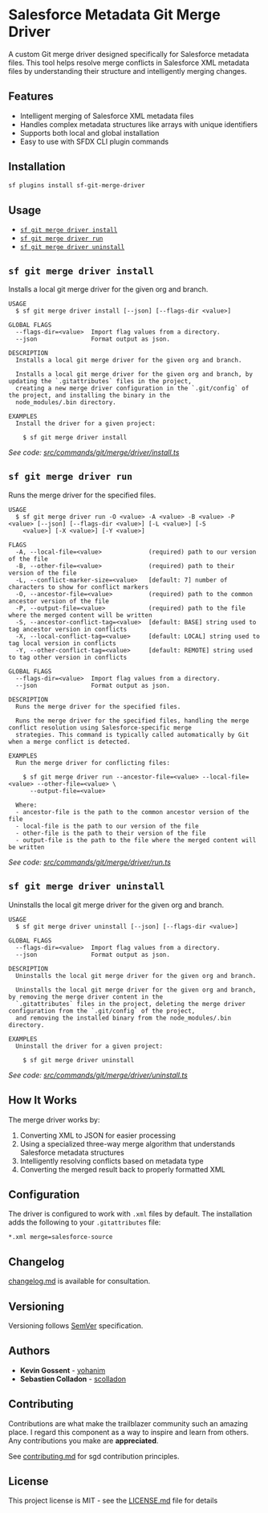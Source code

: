 # Salesforce Metadata Git Merge Driver

A custom Git merge driver designed specifically for Salesforce metadata files. This tool helps resolve merge conflicts in Salesforce XML metadata files by understanding their structure and intelligently merging changes.

## Features

- Intelligent merging of Salesforce XML metadata files
- Handles complex metadata structures like arrays with unique identifiers
- Supports both local and global installation
- Easy to use with SFDX CLI plugin commands

## Installation

```bash
sf plugins install sf-git-merge-driver
```

## Usage

<!-- commands -->
* [`sf git merge driver install`](#sf-git-merge-driver-install)
* [`sf git merge driver run`](#sf-git-merge-driver-run)
* [`sf git merge driver uninstall`](#sf-git-merge-driver-uninstall)

## `sf git merge driver install`

Installs a local git merge driver for the given org and branch.

```
USAGE
  $ sf git merge driver install [--json] [--flags-dir <value>]

GLOBAL FLAGS
  --flags-dir=<value>  Import flag values from a directory.
  --json               Format output as json.

DESCRIPTION
  Installs a local git merge driver for the given org and branch.

  Installs a local git merge driver for the given org and branch, by updating the `.gitattributes` files in the project,
  creating a new merge driver configuration in the `.git/config` of the project, and installing the binary in the
  node_modules/.bin directory.

EXAMPLES
  Install the driver for a given project:

    $ sf git merge driver install
```

_See code: [src/commands/git/merge/driver/install.ts](https://github.com/scolladon/sf-git-merge-driver/blob/main/src/commands/git/merge/driver/install.ts)_

## `sf git merge driver run`

Runs the merge driver for the specified files.

```
USAGE
  $ sf git merge driver run -O <value> -A <value> -B <value> -P <value> [--json] [--flags-dir <value>] [-L <value>] [-S
    <value>] [-X <value>] [-Y <value>]

FLAGS
  -A, --local-file=<value>             (required) path to our version of the file
  -B, --other-file=<value>             (required) path to their version of the file
  -L, --conflict-marker-size=<value>   [default: 7] number of characters to show for conflict markers
  -O, --ancestor-file=<value>          (required) path to the common ancestor version of the file
  -P, --output-file=<value>            (required) path to the file where the merged content will be written
  -S, --ancestor-conflict-tag=<value>  [default: BASE] string used to tag ancestor version in conflicts
  -X, --local-conflict-tag=<value>     [default: LOCAL] string used to tag local version in conflicts
  -Y, --other-conflict-tag=<value>     [default: REMOTE] string used to tag other version in conflicts

GLOBAL FLAGS
  --flags-dir=<value>  Import flag values from a directory.
  --json               Format output as json.

DESCRIPTION
  Runs the merge driver for the specified files.

  Runs the merge driver for the specified files, handling the merge conflict resolution using Salesforce-specific merge
  strategies. This command is typically called automatically by Git when a merge conflict is detected.

EXAMPLES
  Run the merge driver for conflicting files:

    $ sf git merge driver run --ancestor-file=<value> --local-file=<value> --other-file=<value> \
      --output-file=<value>

  Where:
  - ancestor-file is the path to the common ancestor version of the file
  - local-file is the path to our version of the file
  - other-file is the path to their version of the file
  - output-file is the path to the file where the merged content will be written
```

_See code: [src/commands/git/merge/driver/run.ts](https://github.com/scolladon/sf-git-merge-driver/blob/main/src/commands/git/merge/driver/run.ts)_

## `sf git merge driver uninstall`

Uninstalls the local git merge driver for the given org and branch.

```
USAGE
  $ sf git merge driver uninstall [--json] [--flags-dir <value>]

GLOBAL FLAGS
  --flags-dir=<value>  Import flag values from a directory.
  --json               Format output as json.

DESCRIPTION
  Uninstalls the local git merge driver for the given org and branch.

  Uninstalls the local git merge driver for the given org and branch, by removing the merge driver content in the
  `.gitattributes` files in the project, deleting the merge driver configuration from the `.git/config` of the project,
  and removing the installed binary from the node_modules/.bin directory.

EXAMPLES
  Uninstall the driver for a given project:

    $ sf git merge driver uninstall
```

_See code: [src/commands/git/merge/driver/uninstall.ts](https://github.com/scolladon/sf-git-merge-driver/blob/main/src/commands/git/merge/driver/uninstall.ts)_
<!-- commandsstop -->

## How It Works

The merge driver works by:
1. Converting XML to JSON for easier processing
2. Using a specialized three-way merge algorithm that understands Salesforce metadata structures
3. Intelligently resolving conflicts based on metadata type
4. Converting the merged result back to properly formatted XML

## Configuration

The driver is configured to work with `.xml` files by default. The installation adds the following to your `.gitattributes` file:

```
*.xml merge=salesforce-source
```

## Changelog

[changelog.md](CHANGELOG.md) is available for consultation.

## Versioning

Versioning follows [SemVer](http://semver.org/) specification.

## Authors

- **Kevin Gossent** - [yohanim](https://github.com/yohanim)
- **Sebastien Colladon** - [scolladon](https://github.com/scolladon)

## Contributing

Contributions are what make the trailblazer community such an amazing place. I regard this component as a way to inspire and learn from others. Any contributions you make are **appreciated**.

See [contributing.md](CONTRIBUTING.md) for sgd contribution principles.

## License

This project license is MIT - see the [LICENSE.md](LICENSE.md) file for details
